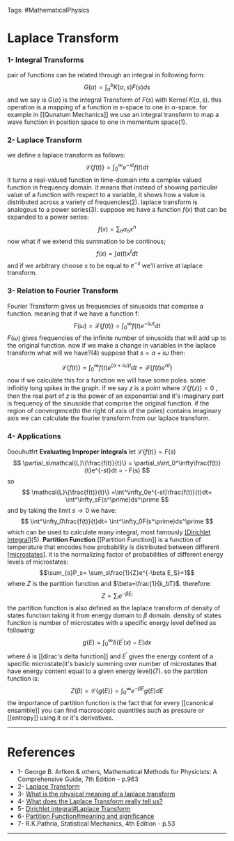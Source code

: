 Tags: #MathematicalPhysics


# Laplace Transform

### 1- Integral Transforms
pair of functions can be related through an integral in following form:
$$G(\alpha) = \int^b_a K(\alpha,s)F(s)ds$$
and we say is $G(\alpha)$ is the integral Transform of $F(s)$ with Kernel $K(\alpha,s)$. this operation is a mapping of a function in $s$-space to one in $\alpha$-space. for example in [[Qunatum Mechanics]] we use an integral transform to map a wave function in position space to one in momentum space(1).
### 2- Laplace Transform
we define a laplace transform as follows:
$$\mathcal{L}\{f(t)\} = \int_0^\infty e^{-st}f(t)dt$$
it turns a real-valued function in time-domain into a complex valued function in frequency domain. it means that instead of showing particular value of a function with respect to a variable, it shows how a value is distributed across a variety of frequencies(2).
laplace transform is analogous to a power series(3). suppose we have a function $f(x)$ that can be expanded to a power series:
$$
f(x) = \sum_n a_nx^n
$$
now what if we extend this summation to be continous;
$$
f(x) = \int a(t)x^tdt
$$
and if we arbitrary choose x to be equal to $e^{-s}$ we'll arrive at laplace transform.
### 3- Relation to Fourier Transform
Fourier Transform gives us frequencies of sinusoids that comprise a function. meaning that if we have a function f:
$$F(\omega) = \mathcal{F}\{f(t)\} = \int^\infty_0f(t)e^{-i \omega t}dt $$
$F(\omega)$ gives frequencies of the infinite number of sinusoids that will add up to the original function. now if we make a change in variables in the laplace transform what will we have?(4)
suppose that $s = \alpha + i\omega$ then:

$$\mathcal{L}\{f(t)\} = \int^\infty_0f(t)e^{(\alpha + i\omega)t}dt = \mathcal{F}\{f(t)e^{\alpha t}\}$$
now if we calculate this for a function we will have some poles. some infinitly long spikes in the graph. if we say $z$ is a point where $\mathcal{L}\{f(z)\} = 0$ , then the real part of $z$ is the power of an exponential and it's imaginary part is frequency of the sinusoide that comprise the original function.
if the region of convergence(to the right of axis of the poles) contains imaginary axis we can calculate the fourier transform from our laplace transform.
### 4- Applications
 0oouhutfrt
**Evaluating Improper Integrals**
let $\mathcal{L}\{f(t)\} = F(s)$
$$
\partial_s\mathcal{L}\{\frac{f(t)}{t}\} = \partial_s\int_0^\infty\frac{f(t)}{t}e^{-st}dt = - F(s)
$$
so
$$
\mathcal{L}\{\frac{f(t)}{t}\} =\int^\infty_0e^{-st}\frac{f(t)}{t}dt= \int^\infty_sF(s^\prime)ds^\prime
$$
and by taking the limit $s \to 0$ we have:
$$
\int^\infty_0\frac{f(t)}{t}dt= \int^\infty_0F(s^\prime)ds^\prime
$$
which can be used to calculate many integral, most famously [[Dirichlet Integral]]($sin(t)/t$)(5).
**Partition Function**
[[Partition Function]] is a function of temperature that encodes how probability is distributed between different [[microstates]](6). it is the normalizing factor of probabilities of different energy levels of microstates:$$\sum_{s}P_s= \sum_s\frac{1}{Z}e^{-\beta E_S}=1$$
where $Z$ is the partition function and $\beta=\frac{1}{k_bT}$. therefore:
$$Z = \sum_ie^{-\beta E_i}$$
the partition function is also defined as the laplace transform of density of states function taking it from energy domain to $\beta$ domain. density of states function is number of microstates with a specific energy level defined as following:
$$
g(E) = \int^\infty_0\delta(E^\prime(x) - E)dx
$$
where $\delta$ is [[dirac's delta function]] and $E^\prime$ gives the energy content of a specific microstate(it's basicly summing over number of microstates that have energy content equal to a given energy level)(7). so the partition function is:
$$
Z(\beta) = \mathcal{L}\{ g(E) \}= \int_0^\infty e^{-\beta E}g(E)dE
$$
the importance of partition function is the fact that for every [[canonical ensamble]] you can find macroscopic quantities such as pressure or [[entropy]] using it or it's derivatives.

---
# References
- 1- George B. Arfken & others, Mathematical Methods for Physicists: A Comprehensive Guide, 7th Edition - p.963
- 2- [Laplace Transform](https://en.wikipedia.org/wiki/Laplace_transform)
- 3- [What is the physical meaning of a laplace transform](https://physics.stackexchange.com/questions/300309/what-is-the-physical-meaning-of-a-laplace-transform)
- 4- [What does the Laplace Transform really tell us?](https://www.youtube.com/watch?v=n2y7n6jw5d0&t=22s)
- 5- [Dirichlet integral#Laplace Transform](https://en.wikipedia.org/wiki/Dirichlet_integral#Laplace_transform)
- 6- [Partition Function#meaning and significance](https://en.wikipedia.org/wiki/Partition_function_(statistical_mechanics)#Meaning_and_significance)
- 7- R.K.Pathria, Statistical Mechanics, 4th Edition - p.53
---
